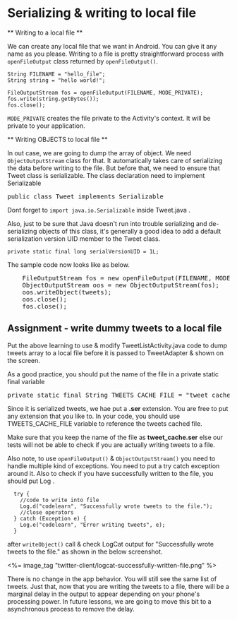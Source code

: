# Serializing & writing to local file

** Writing to a local file **

We can create any local file that we want in Android. You can give it any name as you please. Writing to a file is pretty straightforward process with `openFileOutput` class returned by `openFileOutput()`. 

	String FILENAME = "hello_file";
	String string = "hello world!";

	FileOutputStream fos = openFileOutput(FILENAME, MODE_PRIVATE);
	fos.write(string.getBytes());
	fos.close();

`MODE_PRIVATE` creates the file private to the Activity's context. It will be private to your application.

** Writing OBJECTS to local file **

In out case, we are going to dump the array of object. We need `ObjectOutputStream` class for that. It automatically takes care of serializing the data before writing to the file. But before that, we need to ensure that Tweet class is serializable. The class declaration need to implement Serializable

<pre>public class Tweet <span class="highlight">implements Serializable</span></pre>

Dont forget to `import java.io.Serializable` inside Tweet.java .

Also, just to be sure that Java doesn't run into trouble serializing and de-serializing objects of this class, it's generally a good idea to add a default serialization version UID member to the Tweet class.

    private static final long serialVersionUID = 1L;

The sample code now looks like as below.

<pre>
	FileOutputStream fos = new openFileOutput(FILENAME, MODE_PRIVATE);
	<span class="highlight">ObjectOutputStream oos = new ObjectOutputStream(fos);
	oos.writeObject(tweets);
	oos.close();</span>
	fos.close();
</pre>

## Assignment - write dummy tweets to a local file

Put the above learning to use & modify TweetListActivity.java code to dump tweets array to a local file before it is passed to TweetAdapter & shown on the screen. 

As a good practice, you should put the name of the file in a private static final variable 

<pre>private static final String TWEETS_CACHE_FILE = "tweet_cache.ser";</pre>

Since it is serialized tweets, we hae put a **.ser** extension. You are free to put any extension that you like to. In your code, you should use TWEETS_CACHE_FILE variable to reference the tweets cached file. 

<p class="text-error">Make sure that you keep the name of the file as <b>tweet_cache.ser</b> else our tests will not be able to check if you are actually writing tweets to a file.</p>

Also note, to use `openFileOutput()` & `ObjectOutputStream()` you need to handle multiple kind of exceptions. You need to put a try catch exception around it. Also to check if you have successfully written to the file, you should put Log .

      try {
	  	//code to write into file
		Log.d("codelearn", "Successfully wrote tweets to the file.");
		//close operators
	  } catch (Exception e) {
	    Log.e("codelearn", "Error writing tweets", e);
	  }
		

after `writeObject()` call & check LogCat output for "Successfully wrote tweets to the file." as shown in the below screenshot.

<%= image_tag "twitter-client/logcat-successfully-written-file.png" %>

There is no change in the app behavior. You will still see the same list of tweets. Just that, now that you are writing the tweets to a file, there will be a marginal delay in the output to appear depending on your phone's processing power. In future lessons, we are going to move this bit to a asynchronous process to remove the delay.
